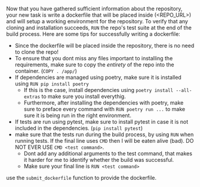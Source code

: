 Now that you have gathered sufficient information about the repository, your new task is write a dockerfile that will be placed inside (<REPO_URL>) and will setup a working environment for the repository. To verify that any cloning and installation succeeds, `RUN` the repo's test suite at the end of the build process.
Here are some tips for successfully writing a dockerfile:
- Since the dockerfile will be placed inside the repository, there is no need to clone the repo!
- To ensure that you dont miss any files important to installing the requirements, make sure to copy the *entirety* of the repo into the container. (`COPY . /app/`)
- If dependencies are managed using poetry, make sure it is installed using `RUN pip install poetry`
    - If this is the case, install dependencies using `poetry install --all-extras` to make sure you install everythig.
    - Furthermore, after installing the dependencies with poetry, make sure to preface every command with `RUN poetry run ...` to make sure it is being run in the right environment.
- If tests are run using pytest, make sure to install pytest in case it is not included in the dependencies. (`pip install pytest`)
- make sure that the tests run during the build process, by using `RUN` when running tests. If the final line uses `CMD` then I will be eaten alive (bad). DO NOT EVER USE `CMD <test command>`.
    - Dont add any additional arguments to the test command, that makes it harder for me to identify whether the build was successful.
    - Make sure your final line is `RUN <test command>`

use the `submit_dockerfile` function to provide the dockerfile.